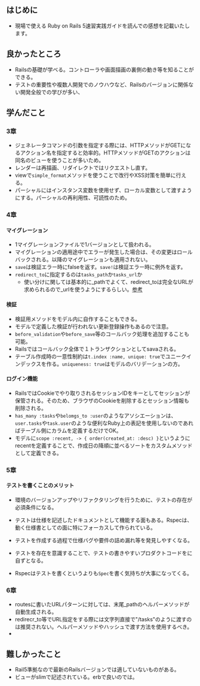 ## はじめに
* 現場で使える Ruby on Rails 5速習実践ガイドを読んでの感想を記載いたします。

## 良かったところ
* Railsの基礎が学べる。コントローラや画面描画の裏側の動き等を知ることができる。
* テストの重要性や複数人開発でのノウハウなど、Railsのバージョンに関係ない開発全般での学びが多い、

## 学んだこと
### 3章
* ジェネレータコマンドの引数を指定する際には、HTTPメソッドがGETになるアクション名を指定すると効率的。HTTPメソッドがGETのアクションは同名のビューを使うことが多いため。
* レンダーは再描画、リダイレクトではリクエストし直す。
* viewで`simple_format`メソッドを使うことで改行やXSS対策を簡単に行える。
* パーシャルにはインスタンス変数を使用せず、ローカル変数として渡すようにする。パーシャルの再利用性、可読性のため。

### 4章
#### マイグレーション
* 1マイグレーションファイルで1バージョンとして扱われる。
* マイグレーションの適用途中でエラーが発生した場合は、その変更はロールバックされる。以降のマイグレーションも適用されない。
* `save`は検証エラー時にfalseを返す。`save!`は検証エラー時に例外を返す。
* `redirect_to`に指定するのは`tasks_path`か`tasks_url`か
  * 使い分けに関しては基本的に_pathでよくて、redirect_toは完全なURLが求められるので_urlを使うようにするらしい。[参考](https://qiita.com/Shugo_Y/items/412d7660f259eddf9c66#:~:text=%E4%BD%BF%E3%81%84%E5%88%86%E3%81%91%E3%81%AB%E9%96%A2%E3%81%97%E3%81%A6%E3%81%AF%E5%9F%BA%E6%9C%AC%E7%9A%84%E3%81%AB_path%E3%81%A7%E3%82%88%E3%81%8F%E3%81%A6%E3%80%81redirect_to%E3%81%AF%E5%AE%8C%E5%85%A8%E3%81%AAURL%E3%81%8C%E6%B1%82%E3%82%81%E3%82%89%E3%82%8C%E3%82%8B%E3%81%AE%E3%81%A7_url%E3%82%92%E4%BD%BF%E3%81%86%E3%82%88%E3%81%86%E3%81%AB%E3%81%97%E3%81%BE%E3%81%97%E3%82%87%E3%81%86)
#### 検証
* 検証用メソッドをモデル内に自作することもできる。
* モデルで定義した検証が行われない更新登録操作もあるので注意。
* `before_validation`や`before_save`等のコールバック処理を追加することも可能。
* Railsではコールバック全体で１トランザクションとしてsavaされる。
* テーブル作成時の一意性制約は`t.index :name, unique: true`でユニークインデックスを作る。`uniqueness: true`はモデルのバリデーションの方。
#### ログイン機能
* RailsではCookieでやり取りされるセッションIDをキーとしてセッションが保管される。そのため、ブラウザのCookieを削除するとセッション情報も削除される。
* `has_many :tasks`や`belomgs_to :user`のようなアソシエーションは、`user.tasks`や`task.user`のような便利なRuby上の表記を使用しないのであればテーブル側にカラムを定義するだけでOK。
* モデルに`scope :recent, -> { order(created_at: :desc) }`というようにrecentを定義することで、作成日の降順に並べるソートをカスタムメソッドとして定義できる。

### 5章
#### テストを書くことのメリット
* 環境のバージョンアップやリファクタリングを行うために、テストの存在が必須条件になる。
* テストは仕様を記述したドキュメントとして機能する面もある。Rspecは、動く仕様書としての面に特にフォーカスして作られている。
* テストを作成する過程で仕様バグや要件の詰め漏れ等を発見しやすくなる。
* テストを存在を意識することで、テストの書きやすいプロダクトコードをに自ずとなる。

* Rspecはテストを書くというよりも`Spec`を書く気持ちが大事になってくる。


### 6章
* routesに書いたURLパターンに対しては、末尾_pathのヘルパーメソッドが自動生成される。
* redirecr_to等でURL指定をする際には文字列直接で"/tasks"のように渡すのは推奨されない。ヘルパーメソッドやハッシュで渡す方法を使用するべき。
* 


## 難しかったこと
* Rail5準拠なので最新のRailsバージョンでは適していないものがある。
* ビューがslimで記述されている。erbで良いのでは。